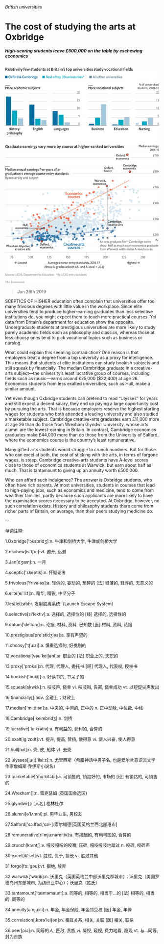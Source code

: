 ###### British universities

# The cost of studying the arts at Oxbridge 

##### High-scoring students leave £500,000 on the table by eschewing economics 

![image](images/20190126_gdc422.png) 

> Jan 26th 2019 

 

SCEPTICS OF HIGHER education often complain that universities offer too many frivolous degrees with little value in the workplace. Since elite universities tend to produce higher-earning graduates than less selective institutions do, you might expect them to teach more practical courses. Yet data from Britain’s department for education show the opposite. Undergraduate students at prestigious universities are more likely to study purely academic fields such as philosophy and classics, whereas those at less choosy ones tend to pick vocational topics such as business or nursing. 

What could explain this seeming contradiction? One reason is that employers treat a degree from a top university as a proxy for intelligence. This means that students at elite institutions can study bookish subjects and still squeak by financially. The median Cambridge graduate in a creative-arts subject—the university’s least lucrative group of courses, including fields such as music—earns around £25,000 ($32,400) at age 26. Economics students from less exalted universities, such as Hull, make a similar amount. 

Yet even though Oxbridge students can pretend to read “Ulysses” for years and still expect a decent salary, they end up paying a large opportunity cost by pursuing the arts. That is because employers reserve the highest starting wages for students who both attended a leading university and also studied a marketable subject. Cambridge creative-arts graduates earn £11,000 more at age 26 than do those from Wrexham Glyndwr University, whose arts alumni are the lowest-earning in Britain. In contrast, Cambridge economics graduates make £44,000 more than do those from the University of Salford, where the economics course is the country’s least remunerative. 

Many gifted arts students would struggle to crunch numbers. But for those who can excel at both, the cost of sticking with the arts, in terms of forgone wages, is steep. Cambridge creative-arts students have A-level scores close to those of economics students at Warwick, but earn about half as much. That is tantamount to giving up an annuity worth £500,000. 

Who can afford such indulgence? The answer is Oxbridge students, who often have rich parents. At most universities, students in courses that lead to high-paying jobs, such as economics and medicine, tend to come from wealthier families, partly because such applicants are more likely to have the examination scores necessary to be accepted. At Oxbridge, however, no such correlation exists. History and philosophy students there come from richer parts of Britain, on average, than their peers studying medicine do. 

-- 

 单词注释:

1.Oxbridge['ɔksbridʒ]:n. 牛津和剑桥大学, 牛津或剑桥大学 

2.eschew[is'tʃu:]:vt. 避开, 远避 

3.Jan[dʒæn]:n. 一月 

4.sceptic['skeptik]:n. 怀疑论者 

5.frivolous['frivәlәs]:a. 轻佻的, 妄动的, 琐碎的 [法] 轻薄的, 轻浮的, 无意义的 

6.elite[ei'li:t]:n. 精华, 精锐, 中坚分子 

7.les[lei]:abbr. 发射脱离系统（Launch Escape System） 

8.selective[si'lektiv]:a. 选择的, 选择性的 [经] 选择的, 选择性的 

9.datum['deitәm]:n. 论据, 材料, 资料, 已知数 [医] 材料, 资料, 论据 

10.prestigious[pre'stidʒiәs]:a. 享有声望的 

11.choosy['tʃu:zi]:a. 慎重选择的, 好挑剔的 

12.vocational[vәu'keiʃәnl]:a. 职业的 [法] 职业上的, 天职的 

13.proxy['prɒksi]:n. 代理, 代理人, 委托书 [经] 代理人, 代表权, 授权书 

14.bookish['bukiʃ]:a. 好读书的, 书呆子的 

15.squeak[skwi:k]:n. 吱吱声, 侥幸 vi. 吱吱叫, 告密, 侥幸成功 vt. 以短促尖声发出 

16.financially[]:adv. 金融上；财政上 

17.median['mi:diәn]:a. 中央的, 中间的, 正中的 n. 正中动脉, 中位数, 中线 

18.Cambridge['keimbridʒ]:n. 剑桥 

19.lucrative['lu:krәtiv]:a. 有利益的, 获利的, 合算的 

20.exalt[ig'zɒ:lt]:vt. 提升, 提高, 赞扬, 使得意 vi. 使人兴奋, 使人得意 

21.hull[hʌl]:n. 壳, 皮, 船体 vt. 去壳 

22.ulysses[ju(:)'lisi:z]:n. 尤里西斯（希腊神话中男子名, 也是爱尔兰意识流文学作家詹姆斯·乔伊斯小说名） 

23.marketable['mɑ:kitәbl]:a. 可销售的, 销路好的, 市场的 [经] 有销路的, 可销售的 

24.Wrexham[]:n. 雷克瑟姆 (英国国会选区) 

25.glyndwr[]: [人名] 格林杜尔 

26.alumni[ә'lʌmni]:pl. 男毕业生, 男校友 

27.Salford['sɔ:lfәd,'sɔl-]:索尔福德[英国英格兰西北部港市] 

28.remunerative[ri'mju:nәreitiv]:a. 有报酬的, 有利可图的, 合算的 

29.crunch[krʌntʃ]:v. 嘎吱嘎吱的咬嚼, 压碎, 嘎吱嘎吱地踏过 n. 咬碎, 咬碎声 

30.excel[ik'sel]:vt. 胜过, 优于, 擅长 vi. 胜过其他 

31.forgo[fɒ:'gәu]:vt. 摒绝, 放弃 

32.warwick['wɔrik]:n. 沃里克（英国英格兰中部沃里克郡城市）；沃里克（美国罗德岛州东部城市, 为纺织业中心）；沃里克（姓氏） 

33.tantamount['tæntәmaunt]:a. 同等的, 相等的, 相当于...的 [法] 相等的, 相当的, 同等的 

34.annuity[ә'nju:iti]:n. 年金, 年金保险, 年金领受权 [医] 年金, 年俸 

35.correlation[.kɒrә'leiʃәn]:n. 相互关系, 相关, 关联 [医] 相关, 联系 

36.peer[piә]:n. 同等的人, 匹敌, 贵族 vi. 凝视, 窥视, 费力地看, 隐现 vt. 与...同等, 封为贵族 

